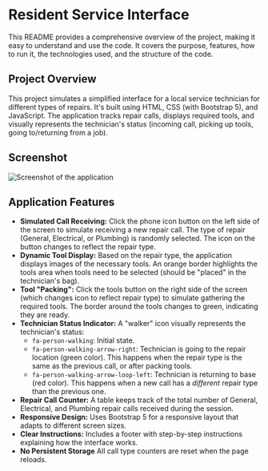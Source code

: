 # Resident Service Interface
This README provides a comprehensive overview of the project, making it easy to understand and use the code.  It covers the purpose, features, how to run it, the technologies used, and the structure of the code.

## Project Overview

This project simulates a simplified interface for a local service technician for different types of repairs. It's built using HTML, CSS (with Bootstrap 5), and JavaScript. The application tracks repair calls, displays required tools, and visually represents the technician's status (incoming call, picking up tools, going to/returning from a job).

## Screenshot

![Screenshot of the application](screenshot.png)

## Application Features

*   **Simulated Call Receiving:** Click the phone icon button on the left side of the screen to simulate receiving a new repair call. The type of repair (General, Electrical, or Plumbing) is randomly selected. The icon on the button changes to reflect the repair type.
*   **Dynamic Tool Display:** Based on the repair type, the application displays images of the necessary tools. An orange border highlights the tools area when tools need to be selected (should be "placed" in the technician's bag).
*   **Tool "Packing":** Click the tools button on the right side of the screen (which changes icon to reflect repair type) to simulate gathering the required tools. The border around the tools changes to green, indicating they are ready.
*   **Technician Status Indicator:** A "walker" icon visually represents the technician's status:
    *   `fa-person-walking`: Initial state.
    *   `fa-person-walking-arrow-right`: Technician is going to the repair location (green color). This happens when the repair type is the same as the previous call, or after packing tools.
    *   `fa-person-walking-arrow-loop-left`: Technician is returning to base (red color). This happens when a new call has a *different* repair type than the previous one.
*   **Repair Call Counter:** A table keeps track of the total number of General, Electrical, and Plumbing repair calls received during the session.
*   **Responsive Design:** Uses Bootstrap 5 for a responsive layout that adapts to different screen sizes.
*   **Clear Instructions:** Includes a footer with step-by-step instructions explaining how the interface works.
*   **No Persistent Storage** All call type counters are reset when the page reloads.